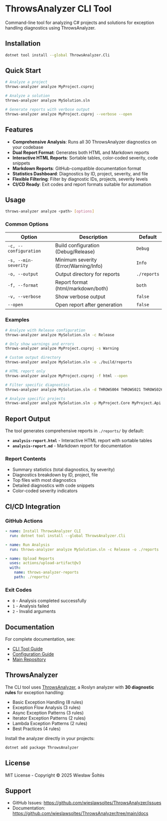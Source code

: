 # ThrowsAnalyzer CLI Tool

Command-line tool for analyzing C# projects and solutions for exception handling diagnostics using ThrowsAnalyzer.

## Installation

```bash
dotnet tool install --global ThrowsAnalyzer.Cli
```

## Quick Start

```bash
# Analyze a project
throws-analyzer analyze MyProject.csproj

# Analyze a solution
throws-analyzer analyze MySolution.sln

# Generate reports with verbose output
throws-analyzer analyze MyProject.csproj --verbose --open
```

## Features

- **Comprehensive Analysis**: Runs all 30 ThrowsAnalyzer diagnostics on your codebase
- **Dual Report Format**: Generates both HTML and Markdown reports
- **Interactive HTML Reports**: Sortable tables, color-coded severity, code snippets
- **Markdown Reports**: GitHub-compatible documentation format
- **Statistics Dashboard**: Diagnostics by ID, project, severity, and file
- **Flexible Filtering**: Filter by diagnostic IDs, projects, severity levels
- **CI/CD Ready**: Exit codes and report formats suitable for automation

## Usage

```bash
throws-analyzer analyze <path> [options]
```

### Common Options

| Option | Description | Default |
|--------|-------------|---------|
| `-c, --configuration` | Build configuration (Debug/Release) | `Debug` |
| `-s, --min-severity` | Minimum severity (Error/Warning/Info) | `Info` |
| `-o, --output` | Output directory for reports | `./reports` |
| `-f, --format` | Report format (html/markdown/both) | `both` |
| `-v, --verbose` | Show verbose output | `false` |
| `--open` | Open report after generation | `false` |

### Examples

```bash
# Analyze with Release configuration
throws-analyzer analyze MySolution.sln -c Release

# Only show warnings and errors
throws-analyzer analyze MyProject.csproj -s Warning

# Custom output directory
throws-analyzer analyze MySolution.sln -o ./build/reports

# HTML report only
throws-analyzer analyze MyProject.csproj -f html --open

# Filter specific diagnostics
throws-analyzer analyze MySolution.sln -d THROWS004 THROWS021 THROWS026

# Analyze specific projects
throws-analyzer analyze MySolution.sln -p MyProject.Core MyProject.Api
```

## Report Output

The tool generates comprehensive reports in `./reports/` by default:

- **`analysis-report.html`** - Interactive HTML report with sortable tables
- **`analysis-report.md`** - Markdown report for documentation

### Report Contents

- Summary statistics (total diagnostics, by severity)
- Diagnostics breakdown by ID, project, file
- Top files with most diagnostics
- Detailed diagnostics with code snippets
- Color-coded severity indicators

## CI/CD Integration

### GitHub Actions

```yaml
- name: Install ThrowsAnalyzer CLI
  run: dotnet tool install --global ThrowsAnalyzer.Cli

- name: Run Analysis
  run: throws-analyzer analyze MySolution.sln -c Release -o ./reports

- name: Upload Reports
  uses: actions/upload-artifact@v3
  with:
    name: throws-analyzer-reports
    path: ./reports/
```

### Exit Codes

- `0` - Analysis completed successfully
- `1` - Analysis failed
- `2` - Invalid arguments

## Documentation

For complete documentation, see:
- [CLI Tool Guide](https://github.com/wieslawsoltes/ThrowsAnalyzer/blob/main/docs/guides/CLI_TOOL.md)
- [Configuration Guide](https://github.com/wieslawsoltes/ThrowsAnalyzer/blob/main/docs/CONFIGURATION_GUIDE.md)
- [Main Repository](https://github.com/wieslawsoltes/ThrowsAnalyzer)

## ThrowsAnalyzer

The CLI tool uses [ThrowsAnalyzer](https://www.nuget.org/packages/ThrowsAnalyzer), a Roslyn analyzer with **30 diagnostic rules** for exception handling:

- Basic Exception Handling (8 rules)
- Exception Flow Analysis (3 rules)
- Async Exception Patterns (3 rules)
- Iterator Exception Patterns (2 rules)
- Lambda Exception Patterns (2 rules)
- Best Practices (4 rules)

Install the analyzer directly in your projects:

```bash
dotnet add package ThrowsAnalyzer
```

## License

MIT License - Copyright © 2025 Wiesław Šoltés

## Support

- GitHub Issues: https://github.com/wieslawsoltes/ThrowsAnalyzer/issues
- Documentation: https://github.com/wieslawsoltes/ThrowsAnalyzer/tree/main/docs
